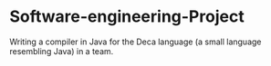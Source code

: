 # Software-engineering-Project
Writing a compiler in Java for the Deca language (a small language resembling Java) in a team.
